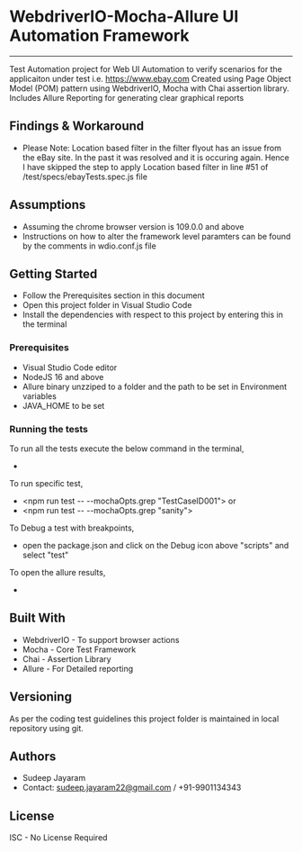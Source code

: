 # WebdriverIO-Mocha-Allure UI Automation Framework
*********************************************************
Test Automation project for Web UI Automation to verify scenarios for the applicaiton under test i.e. https://www.ebay.com
Created using Page Object Model (POM) pattern using WebdriverIO, Mocha with Chai assertion library.
Includes Allure Reporting for generating clear graphical reports 

## Findings & Workaround
* Please Note: Location based filter in the filter flyout has an issue from the eBay site. In the past it was resolved and it is occuring again.
  Hence I have skipped the step to apply Location based filter in line #51 of /test/specs/ebayTests.spec.js file 

## Assumptions  
* Assuming the chrome browser version is 109.0.0 and above
* Instructions on how to alter the framework level paramters can be found by the comments in wdio.conf.js file

## Getting Started
* Follow the Prerequisites section in this document
* Open this project folder in Visual Studio Code
* Install the dependencies with respect to this project by entering this in the terminal <npm install>

### Prerequisites
* Visual Studio Code editor
* NodeJS 16 and above
* Allure binary unzziped to a folder and the path to be set in Environment variables
* JAVA_HOME to be set

### Running the tests
To run all the tests execute the below command in the terminal,
* <npm run test>

To run specific test,
* <npm run test -- --mochaOpts.grep "TestCaseID001">
or
* <npm run test -- --mochaOpts.grep "sanity">

To Debug a test with breakpoints,
* open the package.json and click on the Debug icon above "scripts" and select "test"

To open the allure results,
* <npm run report>

## Built With
* WebdriverIO - To support browser actions
* Mocha - Core Test Framework
* Chai - Assertion Library
* Allure - For Detailed reporting

## Versioning
As per the coding test guidelines this project folder is maintained in local repository using git.

## Authors
* Sudeep Jayaram 
* Contact: sudeep.jayaram22@gmail.com / +91-9901134343 

## License
ISC - No License Required